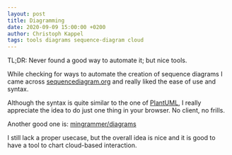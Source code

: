 ```yaml
---
layout: post
title: Diagramming
date: 2020-09-09 15:00:00 +0200
author: Christoph Kappel
tags: tools diagrams sequence-diagram cloud
---
```

TL;DR: Never found a good way to automate it; but nice tools.

While checking for ways to automate the creation of sequence diagrams I came across
[sequencediagram.org](https://sequencediagram.org) and really liked the ease of use and syntax.

Although the syntax is quite similar to the one of [PlantUML](https://plantuml.com/), I really
appreciate the idea to do just one thing in your browser. No client, no frills.

Another good one is:
[mingrammer/diagrams](https://github.com/mingrammer/diagrams/blob/master/README.md)

I still lack a proper usecase, but the overall idea is nice and it is good to have a tool to chart
 cloud-based interaction.
